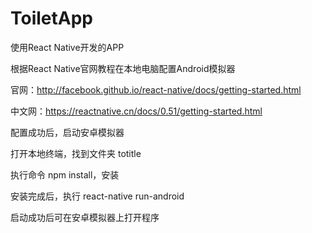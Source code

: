 # ToiletApp
使用React Native开发的APP


根据React Native官网教程在本地电脑配置Android模拟器

官网：http://facebook.github.io/react-native/docs/getting-started.html

中文网：https://reactnative.cn/docs/0.51/getting-started.html


配置成功后，启动安卓模拟器

打开本地终端，找到文件夹 totitle

执行命令 npm install，安装

安装完成后，执行 react-native run-android

启动成功后可在安卓模拟器上打开程序
